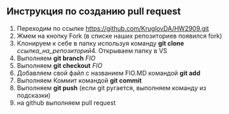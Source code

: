  ## Инструкция по созданию pull request
1. Переходим по ссылке https://github.com/KruglovDA/HW2909.git
2. Жмем на кнопку Fork (в списке наших репозиториев появился fork)
3. Клонируем к себе в папку используя команду **git clone** *ссылка_на_репозиторий*4. Открываем папку в VS
5. Выполняем **git branch** *FIO*
6. Выполняем **git checkout** *FIO*
7. Добавляем свой файл с названием FIO.MD командой **git add**
8. Выполняем Коммит командой **git commit** 
9. Выполняем **git push** (если git ругается, выполняем команду из подсказки)
10. на github выполняем pull request
